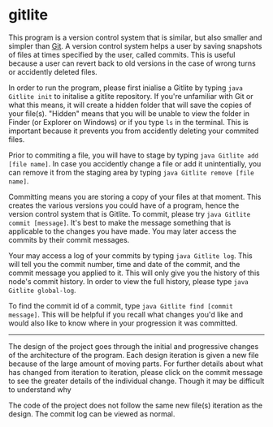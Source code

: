 # gitlite
This program is a version control system that is similar, but also smaller and simpler than [Git](https://git-scm.com/). A version control system helps a user by saving snapshots of files at times specified by the user,  called commits. This is useful because a user can revert back to old versions in the case of wrong turns or accidently deleted files.

In order to run the program, please first inialise a Gitlite by typing `java Gitlite init` to initalise a gitlite repository. If you're unfamiliar with Git or what this means, it will create a hidden folder that will save the copies of your file(s). "Hidden" means that you will be unable to view the folder in Finder (or Explorer on Windows) or if you type `ls` in the terminal. This is important because it prevents you from accidently deleting your commited files.

Prior to commiting a file, you will have to stage by typing `java Gitlite add [file name]`. In case you accidently change a file or add it unintentially, you can remove it from the staging area by typing `java Gitlite remove [file name]`.

Committing means you are storing a copy of your files at that moment. This creates the various versions you could have of a program, hence the version control system that is Gitlite. To commit, please try `java Gitlite commit [message]`. It's best to make the message something that is applicable to the changes you have made. You may later access the commits by their commit messages.

Your may access a log of your commits by typing `java Gitlite log`. This will tell you the commit number, time and date of the commit, and the commit message you applied to it. This will only give you the history of this node's commit history. In order to view the full history, please type `java Gitlite global-log`.

To find the commit id of a commit, type `java Gitlite find [commit message]`. This will be helpful if you recall what changes you'd like and would also like to know where in your progression it was committed.

---

The design of the project goes through the initial and progressive changes of the architecture of the program. Each design iteration is given a new file because of the large amount of moving parts. For further details about what has changed from iteration to iteration, please click on the commit message to see the greater details of the individual change. Though it may be difficult to understand why

The code of the project does not follow the same new file(s) iteration as the design. The commit log can be viewed as normal.
